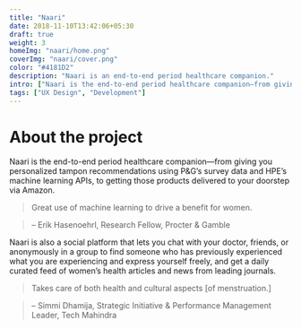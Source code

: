 ```yaml
---
title: "Naari"
date: 2018-11-10T13:42:06+05:30
draft: true
weight: 3
homeImg: "naari/home.png"
coverImg: "naari/cover.png"
color: "#4181D2"
description: "Naari is an end-to-end period healthcare companion."
intro: ["Naari is the end-to-end period healthcare companion—from giving you personalized tampon recommendations using P&G’s survey data and HPE’s machine learning APIs, to getting those products delivered to your doorstep via Amazon."]
tags: ["UX Design", "Development"]
---
```


# About the project

Naari is the end-to-end period healthcare companion—from giving you personalized tampon recommendations using P&G’s survey data and HPE’s machine learning APIs, to getting those products delivered to your doorstep via Amazon. 

> Great use of machine learning to drive a benefit for women.

>– Erik Hasenoehrl, Research Fellow, Procter & Gamble

Naari is also a social platform that lets you chat with your doctor, friends, or anonymously in a group to find someone who has previously experienced what you are experiencing and express yourself freely, and get a daily curated feed of women’s health articles and news from leading journals.

> Takes care of both health and cultural aspects [of menstruation.]

>– Simmi Dhamija, Strategic Initiative & Performance Management Leader, Tech Mahindra

<div class="centered image-container large">
    <div class="row">
        <div class="img-col col-xs-12 col-md-12">
            <img src="/img/naari/1.png" alt="" class="shadow-img">
        </div>
        <div class="img-col col-xs-12 col-md-6">
            <img src="/img/naari/2.png" alt="" class="shadow-img">
        </div>
        <div class="img-col col-xs-12 col-md-6">
            <img src="/img/naari/3.png" alt="" class="shadow-img">
        </div>
        <div class="img-col col-xs-12 col-md-6">
            <img src="/img/naari/4.png" alt="" class="shadow-img">
        </div>
        <div class="img-col col-xs-12 col-md-6">
            <img src="/img/naari/5.png" alt="" class="shadow-img">
        </div>
    </div>
</div>

<div class="centered image-container large">
    <div class="row">
        <div class="img-col col-xs-12 col-md-4">
            <img src="/img/naari/6.png" alt="">
        </div>
        <div class="img-col col-xs-12 col-md-4">
            <img src="/img/naari/7.png" alt="">
        </div>
        <div class="img-col col-xs-12 col-md-4">
            <img src="/img/naari/8.png" alt="">
        </div>
    </div>
</div>
